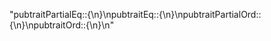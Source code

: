 "pubtraitPartialEq::<This>{\n}\npubtraitEq::<This>{\n}\npubtraitPartialOrd::<This>{\n}\npubtraitOrd::<This>{\n}\n"